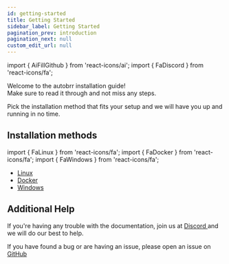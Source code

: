 ```yaml
---
id: getting-started
title: Getting Started
sidebar_label: Getting Started
pagination_prev: introduction
pagination_next: null
custom_edit_url: null
---
```


import { AiFillGithub } from 'react-icons/ai';
import { FaDiscord } from 'react-icons/fa';

Welcome to the autobrr installation guide!  
Make sure to read it through and not miss any steps.

Pick the installation method that fits your setup and we will have you up and running in no time.

## Installation methods

import { FaLinux } from 'react-icons/fa';
import { FaDocker } from 'react-icons/fa';
import { FaWindows } from 'react-icons/fa';

- [Linux <FaLinux />](./installation)
- [Docker <FaDocker />](./docker)
- [Windows <FaWindows />](./windows)

## Additional Help

If you're having any trouble with the documentation, join us at [Discord <FaDiscord />](https://discord.gg/WQ2eUycxyT) and we will do our best to help.

If you have found a bug or are having an issue, please open an issue on [GitHub <AiFillGithub />](https://github.com/autobrr/autobrr/issues/)
